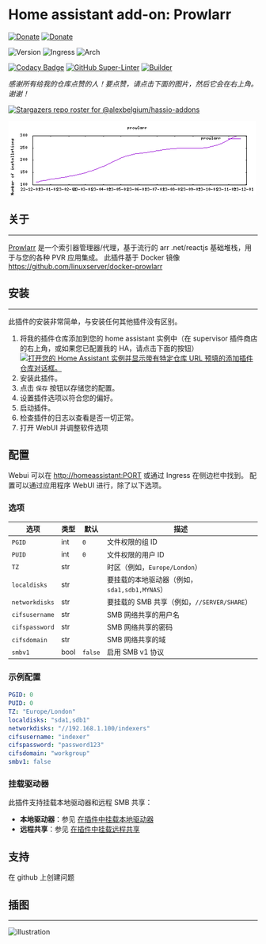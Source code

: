 # Home assistant add-on: Prowlarr

[![Donate][donation-badge]](https://www.buymeacoffee.com/alexbelgium)
[![Donate][paypal-badge]](https://www.paypal.com/donate/?hosted_button_id=DZFULJZTP3UQA)

![Version](https://img.shields.io/badge/dynamic/yaml?label=版本&query=%24.version&url=https%3A%2F%2Fraw.githubusercontent.com%2Falexbelgium%2Fhassio-addons%2Fmaster%2Fprowlarr%2Fconfig.yaml)
![Ingress](https://img.shields.io/badge/dynamic/yaml?label=Ingress&query=%24.ingress&url=https%3A%2F%2Fraw.githubusercontent.com%2Falexbelgium%2Fhassio-addons%2Fmaster%2Fprowlarr%2Fconfig.yaml)
![Arch](https://img.shields.io/badge/dynamic/yaml?color=success&label=Arch&query=%24.arch&url=https%3A%2F%2Fraw.githubusercontent.com%2Falexbelgium%2Fhassio-addons%2Fmaster%2Fprowlarr%2Fconfig.yaml)

[![Codacy Badge](https://app.codacy.com/project/badge/Grade/9c6cf10bdbba45ecb202d7f579b5be0e)](https://www.codacy.com/gh/alexbelgium/hassio-addons/dashboard?utm_source=github.com&utm_medium=referral&utm_content=alexbelgium/hassio-addons&utm_campaign=Badge_Grade)
[![GitHub Super-Linter](https://img.shields.io/github/actions/workflow/status/alexbelgium/hassio-addons/weekly-supelinter.yaml?label=Lint%20code%20base)](https://github.com/alexbelgium/hassio-addons/actions/workflows/weekly-supelinter.yaml)
[![Builder](https://img.shields.io/github/actions/workflow/status/alexbelgium/hassio-addons/onpush_builder.yaml?label=Builder)](https://github.com/alexbelgium/hassio-addons/actions/workflows/onpush_builder.yaml)

[donation-badge]: https://img.shields.io/badge/Buy%20me%20a%20coffee%20(no%20paypal)-%23d32f2f?logo=buy-me-a-coffee&style=flat&logoColor=white
[paypal-badge]: https://img.shields.io/badge/Buy%20me%20a%20coffee%20with%20Paypal-0070BA?logo=paypal&style=flat&logoColor=white

_感谢所有给我的仓库点赞的人！要点赞，请点击下面的图片，然后它会在右上角。谢谢！_

[![Stargazers repo roster for @alexbelgium/hassio-addons](https://raw.githubusercontent.com/alexbelgium/hassio-addons/master/.github/stars2.svg)](https://github.com/alexbelgium/hassio-addons/stargazers)

![downloads evolution](https://raw.githubusercontent.com/alexbelgium/hassio-addons/master/prowlarr/stats.png)

## 关于

---

[Prowlarr](https://github.com/Prowlarr/Prowlarr) 是一个索引器管理器/代理，基于流行的 arr .net/reactjs 基础堆栈，用于与您的各种 PVR 应用集成。
此插件基于 Docker 镜像 https://github.com/linuxserver/docker-prowlarr

## 安装

---

此插件的安装非常简单，与安装任何其他插件没有区别。

1. 将我的插件仓库添加到您的 home assistant 实例中（在 supervisor 插件商店的右上角，或如果您已配置我的 HA，请点击下面的按钮）
   [![打开您的 Home Assistant 实例并显示带有特定仓库 URL 预填的添加插件仓库对话框。](https://my.home-assistant.io/badges/supervisor_add_addon_repository.svg)](https://my.home-assistant.io/redirect/supervisor_add_addon_repository/?repository_url=https%3A%2F%2Fgithub.com%2Falexbelgium%2Fhassio-addons)
1. 安装此插件。
1. 点击 `保存` 按钮以存储您的配置。
1. 设置插件选项以符合您的偏好。
1. 启动插件。
1. 检查插件的日志以查看是否一切正常。
1. 打开 WebUI 并调整软件选项

## 配置

Webui 可以在 <http://homeassistant:PORT> 或通过 Ingress 在侧边栏中找到。
配置可以通过应用程序 WebUI 进行，除了以下选项。

### 选项

| 选项 | 类型 | 默认 | 描述 |
|------|------|------|------|
| `PGID` | int | `0` | 文件权限的组 ID |
| `PUID` | int | `0` | 文件权限的用户 ID |
| `TZ` | str | | 时区（例如，`Europe/London`） |
| `localdisks` | str | | 要挂载的本地驱动器（例如，`sda1,sdb1,MYNAS`） |
| `networkdisks` | str | | 要挂载的 SMB 共享（例如，`//SERVER/SHARE`） |
| `cifsusername` | str | | SMB 网络共享的用户名 |
| `cifspassword` | str | | SMB 网络共享的密码 |
| `cifsdomain` | str | | SMB 网络共享的域 |
| `smbv1` | bool | `false` | 启用 SMB v1 协议 |

### 示例配置

```yaml
PGID: 0
PUID: 0
TZ: "Europe/London"
localdisks: "sda1,sdb1"
networkdisks: "//192.168.1.100/indexers"
cifsusername: "indexer"
cifspassword: "password123"
cifsdomain: "workgroup"
smbv1: false
```

### 挂载驱动器

此插件支持挂载本地驱动器和远程 SMB 共享：

- **本地驱动器**：参见 [在插件中挂载本地驱动器](https://github.com/alexbelgium/hassio-addons/wiki/Mounting-Local-Drives-in-Addons)
- **远程共享**：参见 [在插件中挂载远程共享](https://github.com/alexbelgium/hassio-addons/wiki/Mounting-remote-shares-in-Addons)

## 支持

在 github 上创建问题

## 插图

---

![illustration](https://wiki.servarr.com/assets/prowlarr/hist_1_history.png)

[repository]: https://github.com/alexbelgium/hassio-addons